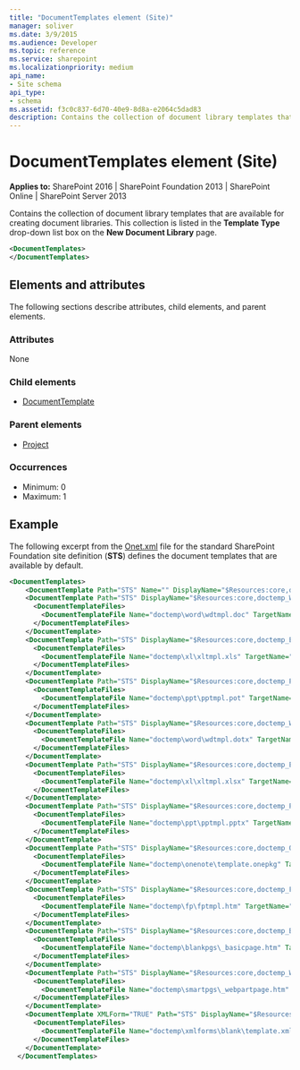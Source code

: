 ```yaml
---
title: "DocumentTemplates element (Site)"
manager: soliver
ms.date: 3/9/2015
ms.audience: Developer
ms.topic: reference
ms.service: sharepoint
ms.localizationpriority: medium
api_name:
- Site schema
api_type:
- schema
ms.assetid: f3c0c837-6d70-40e9-8d8a-e2064c5dad83
description: Contains the collection of document library templates that are available for creating document libraries. 
---
```


# DocumentTemplates element (Site)

**Applies to:** SharePoint 2016 | SharePoint Foundation 2013 | SharePoint Online | SharePoint Server 2013
  
Contains the collection of document library templates that are available for creating document libraries. This collection is listed in the **Template Type** drop-down list box on the **New Document Library** page. 
  
```XML
<DocumentTemplates>
</DocumentTemplates>
```

## Elements and attributes

The following sections describe attributes, child elements, and parent elements.

### Attributes

None
   
### Child elements

- [DocumentTemplate](documenttemplate-element-site.md)
   
### Parent elements

- [Project](project-element-site.md)
   
### Occurrences

- Minimum: 0
- Maximum: 1  
   
## Example

The following excerpt from the [Onet.xml](https://msdn.microsoft.com/library/b99d6657-d9ae-4135-a43c-c58cdfcdc6c1%28Office.15%29.aspx) file for the standard SharePoint Foundation site definition (**STS**) defines the document templates that are available by default.
  
```XML
<DocumentTemplates>
    <DocumentTemplate Path="STS" Name="" DisplayName="$Resources:core,doctemp_None;" Type="100" Default="FALSE" Description="$Resources:core,doctemp_None_Desc;" />
    <DocumentTemplate Path="STS" DisplayName="$Resources:core,doctemp_Word97;" Type="101" Description="$Resources:core,doctemp_Word97_Desc;">
      <DocumentTemplateFiles>
        <DocumentTemplateFile Name="doctemp\word\wdtmpl.doc" TargetName="Forms/template.doc" Default="TRUE" />
      </DocumentTemplateFiles>
    </DocumentTemplate>
    <DocumentTemplate Path="STS" DisplayName="$Resources:core,doctemp_Excel97;" Type="103" Description="$Resources:core,doctemp_Excel97_Desc;">
      <DocumentTemplateFiles>
        <DocumentTemplateFile Name="doctemp\xl\xltmpl.xls" TargetName="Forms/template.xls" Default="TRUE" />
      </DocumentTemplateFiles>
    </DocumentTemplate>
    <DocumentTemplate Path="STS" DisplayName="$Resources:core,doctemp_Powerpoint97;" Type="104" Description="$Resources:core,doctemp_Powerpoint97_Desc;">
      <DocumentTemplateFiles>
        <DocumentTemplateFile Name="doctemp\ppt\pptmpl.pot" TargetName="Forms/template.pot" Default="TRUE" />
      </DocumentTemplateFiles>
    </DocumentTemplate>
    <DocumentTemplate Path="STS" DisplayName="$Resources:core,doctemp_Word;" Type="121" Default="TRUE" Description="$Resources:core,doctemp_Word_Desc;">
      <DocumentTemplateFiles>
        <DocumentTemplateFile Name="doctemp\word\wdtmpl.dotx" TargetName="Forms/template.dotx" Default="TRUE" />
      </DocumentTemplateFiles>
    </DocumentTemplate>
    <DocumentTemplate Path="STS" DisplayName="$Resources:core,doctemp_Excel;" Type="122" Description="$Resources:core,doctemp_Excel_Desc;">
      <DocumentTemplateFiles>
        <DocumentTemplateFile Name="doctemp\xl\xltmpl.xlsx" TargetName="Forms/template.xlsx" Default="TRUE" />
      </DocumentTemplateFiles>
    </DocumentTemplate>
    <DocumentTemplate Path="STS" DisplayName="$Resources:core,doctemp_Powerpoint;" Type="123" Description="$Resources:core,doctemp_Powerpoint_Desc;">
      <DocumentTemplateFiles>
        <DocumentTemplateFile Name="doctemp\ppt\pptmpl.pptx" TargetName="Forms/template.pptx" Default="TRUE" />
      </DocumentTemplateFiles>
    </DocumentTemplate>
    <DocumentTemplate Path="STS" DisplayName="$Resources:core,doctemp_OneNote;" Type="111" Description="$Resources:core,doctemp_OneNote_Desc;">
      <DocumentTemplateFiles>
        <DocumentTemplateFile Name="doctemp\onenote\template.onepkg" TargetName="Forms/template.onepkg" Default="TRUE" />
      </DocumentTemplateFiles>
    </DocumentTemplate>
    <DocumentTemplate Path="STS" DisplayName="$Resources:core,doctemp_FP;" Type="102" Description="$Resources:core,doctemp_FP_Desc;">
      <DocumentTemplateFiles>
        <DocumentTemplateFile Name="doctemp\fp\fptmpl.htm" TargetName="Forms/template.htm" Default="TRUE" />
      </DocumentTemplateFiles>
    </DocumentTemplate>
    <DocumentTemplate Path="STS" DisplayName="$Resources:core,doctemp_BasicPage;" Type="105" Description="$Resources:core,doctemp_BasicPage_Desc;">
      <DocumentTemplateFiles>
        <DocumentTemplateFile Name="doctemp\blankpgs\_basicpage.htm" TargetName="Forms/_basicpage.htm" Default="TRUE" />
      </DocumentTemplateFiles>
    </DocumentTemplate>
    <DocumentTemplate Path="STS" DisplayName="$Resources:core,doctemp_WebPartPage;" Type="106" Description="$Resources:core,doctemp_WebPartPage_Desc;">
      <DocumentTemplateFiles>
        <DocumentTemplateFile Name="doctemp\smartpgs\_webpartpage.htm" TargetName="Forms/_webpartpage.htm" Default="TRUE" />
      </DocumentTemplateFiles>
    </DocumentTemplate>
    <DocumentTemplate XMLForm="TRUE" Path="STS" DisplayName="$Resources:core,doctemp_BlankForm;" Type="1000" Default="TRUE" Description="$Resources:core,doctemp_BlankForm_Desc;">
      <DocumentTemplateFiles>
        <DocumentTemplateFile Name="doctemp\xmlforms\blank\template.xml" TargetName="Forms/template.xml" Default="TRUE" />
      </DocumentTemplateFiles>
    </DocumentTemplate>
  </DocumentTemplates>
```


